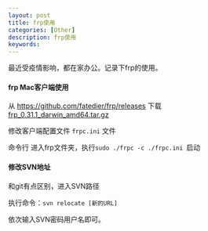```yaml
---
layout: post
title: frp使用
categories: [Other]
description: frp使用
keywords: 
---
```


最近受疫情影响，都在家办公。记录下frp的使用。

#### frp Mac客户端使用

从 https://github.com/fatedier/frp/releases 下载 [frp_0.31.1_darwin_amd64.tar.gz](https://github.com/fatedier/frp/releases/download/v0.31.1/frp_0.31.1_darwin_amd64.tar.gz)

修改客户端配置文件 `frpc.ini` 文件

命令行 进入frp文件夹，执行`sudo ./frpc -c ./frpc.ini `启动

#### 修改SVN地址

和git有点区别，进入SVN路径

执行命令：`svn relocate [新的URL]` 

依次输入SVN密码用户名即可。